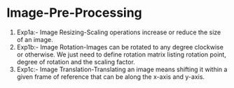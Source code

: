 # Image-Pre-Processing
1. Exp1a:- Image Resizing-Scaling operations increase or reduce the size of an image. 
2. Exp1b:- Image Rotation-Images can be rotated to any degree clockwise or otherwise. We just need to define rotation matrix listing rotation point, degree of rotation and the scaling factor.
3. Exp1c:- Image Translation-Translating an image means shifting it within a given frame of reference that can be along the x-axis and y-axis.
